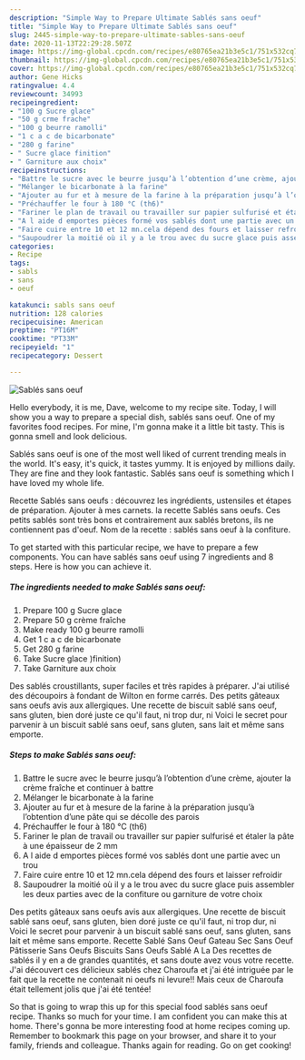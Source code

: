 ```yaml
---
description: "Simple Way to Prepare Ultimate Sablés sans oeuf"
title: "Simple Way to Prepare Ultimate Sablés sans oeuf"
slug: 2445-simple-way-to-prepare-ultimate-sables-sans-oeuf
date: 2020-11-13T22:29:28.507Z
image: https://img-global.cpcdn.com/recipes/e80765ea21b3e5c1/751x532cq70/sables-sans-oeuf-photo-principale-de-la-recette.jpg
thumbnail: https://img-global.cpcdn.com/recipes/e80765ea21b3e5c1/751x532cq70/sables-sans-oeuf-photo-principale-de-la-recette.jpg
cover: https://img-global.cpcdn.com/recipes/e80765ea21b3e5c1/751x532cq70/sables-sans-oeuf-photo-principale-de-la-recette.jpg
author: Gene Hicks
ratingvalue: 4.4
reviewcount: 34993
recipeingredient:
- "100 g Sucre glace"
- "50 g crme frache"
- "100 g beurre ramolli"
- "1 c a c de bicarbonate"
- "280 g farine"
- " Sucre glace finition"
- " Garniture aux choix"
recipeinstructions:
- "Battre le sucre avec le beurre jusqu’à l’obtention d’une crème, ajouter la crème fraîche et continuer à battre"
- "Mélanger le bicarbonate à la farine"
- "Ajouter au fur et à mesure de la farine à la préparation jusqu’à l’obtention d’une pâte qui se décolle des parois"
- "Préchauffer le four à 180 °C (th6)"
- "Fariner le plan de travail ou travailler sur papier sulfurisé et étaler la pâte à une épaisseur de 2 mm"
- "A l aide d emportes pièces formé vos sablés dont une partie avec un trou"
- "Faire cuire entre 10 et 12 mn.cela dépend des fours et laisser refroidir"
- "Saupoudrer la moitié où il y a le trou avec du sucre glace puis assembler les deux parties avec de la confiture ou garniture de votre choix"
categories:
- Recipe
tags:
- sabls
- sans
- oeuf

katakunci: sabls sans oeuf 
nutrition: 128 calories
recipecuisine: American
preptime: "PT16M"
cooktime: "PT33M"
recipeyield: "1"
recipecategory: Dessert

---
```



![Sablés sans oeuf](https://img-global.cpcdn.com/recipes/e80765ea21b3e5c1/751x532cq70/sables-sans-oeuf-photo-principale-de-la-recette.jpg)

Hello everybody, it is me, Dave, welcome to my recipe site. Today, I will show you a way to prepare a special dish, sablés sans oeuf. One of my favorites food recipes. For mine, I'm gonna make it a little bit tasty. This is gonna smell and look delicious.

Sablés sans oeuf is one of the most well liked of current trending meals in the world. It's easy, it's quick, it tastes yummy. It is enjoyed by millions daily. They are fine and they look fantastic. Sablés sans oeuf is something which I have loved my whole life.

Recette Sablés sans oeufs : découvrez les ingrédients, ustensiles et étapes de préparation. Ajouter à mes carnets. la recette Sablés sans oeufs. Ces petits sablés sont très bons et contrairement aux sablés bretons, ils ne contiennent pas d&#39;oeuf. Nom de la recette : sablés sans oeuf à la confiture.


To get started with this particular recipe, we have to prepare a few components. You can have sablés sans oeuf using 7 ingredients and 8 steps. Here is how you can achieve it.

<!--inarticleads1-->

##### The ingredients needed to make Sablés sans oeuf:

1. Prepare 100 g Sucre glace
1. Prepare 50 g crème fraîche
1. Make ready 100 g beurre ramolli
1. Get 1 c a c de bicarbonate
1. Get 280 g farine
1. Take  Sucre glace )finition)
1. Take  Garniture aux choix


Des sablés croustillants, super faciles et très rapides à préparer. J&#39;ai utilisé des découpoirs à fondant de Wilton en forme carrés. Des petits gâteaux sans oeufs avis aux allergiques. Une recette de biscuit sablé sans oeuf, sans gluten, bien doré juste ce qu&#39;il faut, ni trop dur, ni Voici le secret pour parvenir à un biscuit sablé sans oeuf, sans gluten, sans lait et même sans emporte. 

<!--inarticleads2-->

##### Steps to make Sablés sans oeuf:

1. Battre le sucre avec le beurre jusqu’à l’obtention d’une crème, ajouter la crème fraîche et continuer à battre
1. Mélanger le bicarbonate à la farine
1. Ajouter au fur et à mesure de la farine à la préparation jusqu’à l’obtention d’une pâte qui se décolle des parois
1. Préchauffer le four à 180 °C (th6)
1. Fariner le plan de travail ou travailler sur papier sulfurisé et étaler la pâte à une épaisseur de 2 mm
1. A l aide d emportes pièces formé vos sablés dont une partie avec un trou
1. Faire cuire entre 10 et 12 mn.cela dépend des fours et laisser refroidir
1. Saupoudrer la moitié où il y a le trou avec du sucre glace puis assembler les deux parties avec de la confiture ou garniture de votre choix


Des petits gâteaux sans oeufs avis aux allergiques. Une recette de biscuit sablé sans oeuf, sans gluten, bien doré juste ce qu&#39;il faut, ni trop dur, ni Voici le secret pour parvenir à un biscuit sablé sans oeuf, sans gluten, sans lait et même sans emporte. Recette Sablé Sans Oeuf Gateau Sec Sans Oeuf Pâtisserie Sans Oeufs Biscuits Sans Oeufs Sablé A La Des recettes de sablés il y en a de grandes quantités, et sans doute avez vous votre recette. J&#39;ai découvert ces délicieux sablés chez Charoufa et j&#39;ai été intriguée par le fait que la recette ne contenait ni oeufs ni levure!! Mais ceux de Charoufa était tellement jolis que j&#39;ai été tentée! 

So that is going to wrap this up for this special food sablés sans oeuf recipe. Thanks so much for your time. I am confident you can make this at home. There's gonna be more interesting food at home recipes coming up. Remember to bookmark this page on your browser, and share it to your family, friends and colleague. Thanks again for reading. Go on get cooking!
